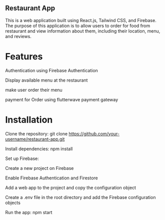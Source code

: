 ## Restaurant App

This is a web application built using React.js, Tailwind CSS, and Firebase. The purpose of this application is to allow users to order for food from restaurant and view information about them, including their location, menu, and reviews.

# Features
Authentication using Firebase Authentication

Display available menu at the restaurant

make user order their menu

payment for Order using flutterwave payment gateway

# Installation

Clone the repository: git clone https://github.com/your-username/restaurant-app.git

Install dependencies: npm install

Set up Firebase:

Create a new project on Firebase

Enable Firebase Authentication and Firestore

Add a web app to the project and copy the configuration object

Create a .env file in the root directory and add the Firebase configuration objects

Run the app: npm start

